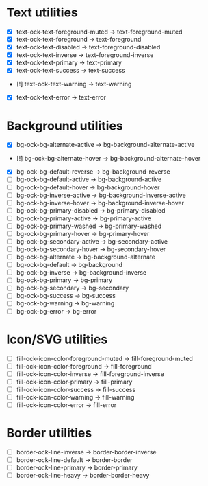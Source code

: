 # Text utilities
- [x] text-ock-text-foreground-muted → text-foreground-muted
- [x] text-ock-text-foreground → text-foreground
- [x] text-ock-text-disabled → text-foreground-disabled
- [x] text-ock-text-inverse → text-foreground-inverse
- [x] text-ock-text-primary → text-primary
- [x] text-ock-text-success → text-success
- [!] text-ock-text-warning → text-warning
- [x] text-ock-text-error → text-error

# Background utilities
- [x] bg-ock-bg-alternate-active → bg-background-alternate-active
- [!] bg-ock-bg-alternate-hover → bg-background-alternate-hover
- [x] bg-ock-bg-default-reverse → bg-background-reverse
- [ ] bg-ock-bg-default-active → bg-background-active
- [ ] bg-ock-bg-default-hover → bg-background-hover
- [ ] bg-ock-bg-inverse-active → bg-background-inverse-active
- [ ] bg-ock-bg-inverse-hover → bg-background-inverse-hover
- [ ] bg-ock-bg-primary-disabled → bg-primary-disabled
- [ ] bg-ock-bg-primary-active → bg-primary-active
- [ ] bg-ock-bg-primary-washed → bg-primary-washed
- [ ] bg-ock-bg-primary-hover → bg-primary-hover
- [ ] bg-ock-bg-secondary-active → bg-secondary-active
- [ ] bg-ock-bg-secondary-hover → bg-secondary-hover
- [ ] bg-ock-bg-alternate → bg-background-alternate
- [ ] bg-ock-bg-default → bg-background
- [ ] bg-ock-bg-inverse → bg-background-inverse
- [ ] bg-ock-bg-primary → bg-primary
- [ ] bg-ock-bg-secondary → bg-secondary
- [ ] bg-ock-bg-success → bg-success
- [ ] bg-ock-bg-warning → bg-warning
- [ ] bg-ock-bg-error → bg-error

# Icon/SVG utilities
- [ ] fill-ock-icon-color-foreground-muted → fill-foreground-muted
- [ ] fill-ock-icon-color-foreground → fill-foreground
- [ ] fill-ock-icon-color-inverse → fill-foreground-inverse
- [ ] fill-ock-icon-color-primary → fill-primary
- [ ] fill-ock-icon-color-success → fill-success
- [ ] fill-ock-icon-color-warning → fill-warning
- [ ] fill-ock-icon-color-error → fill-error

# Border utilities
- [ ] border-ock-line-inverse → border-border-inverse
- [ ] border-ock-line-default → border-border
- [ ] border-ock-line-primary → border-primary
- [ ] border-ock-line-heavy → border-border-heavy